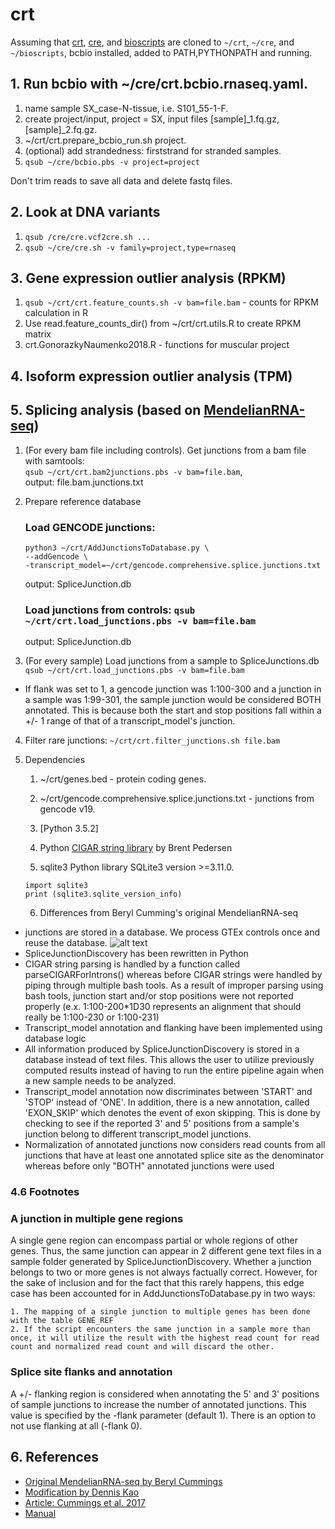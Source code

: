 # crt
Assuming that [crt](https://github.com/naumenko-sa/crt), [cre](https://github.com/naumenko-sa/cre), and [bioscripts](https://github.com/naumenko-sa/crt)
are cloned to `~/crt`, `~/cre`, and `~/bioscripts`, bcbio installed, added to PATH,PYTHONPATH and running.

## 1. Run bcbio with ~/cre/crt.bcbio.rnaseq.yaml.
1. name sample SX_case-N-tissue, i.e. S101_55-1-F.
2. create project/input, project = SX, input files [sample]_1.fq.gz, [sample]_2.fq.gz.
3. ~/crt/crt.prepare_bcbio_run.sh project.
4. (optional) add strandedness: firststrand for stranded samples.
5. ```qsub ~/cre/bcbio.pbs -v project=project```

Don't trim reads to save all data and delete fastq files.

## 2. Look at DNA variants
1. ```qsub /cre/cre.vcf2cre.sh ...```
2. ```qsub ~/cre/cre.sh -v family=project,type=rnaseq```

## 3. Gene expression outlier analysis (RPKM)
1. ```qsub ~/crt/crt.feature_counts.sh -v bam=file.bam``` - counts for RPKM calculation in R
2. Use read.feature_counts_dir() from ~/crt/crt.utils.R to create RPKM matrix
3. crt.GonorazkyNaumenko2018.R - functions for muscular project

## 4. Isoform expression outlier analysis (TPM)

## 5. Splicing analysis (based on [MendelianRNA-seq](https://github.com/berylc/MendelianRNA-seq))
1. (For every bam file including controls). Get junctions from a bam file with samtools:  
```qsub ~/crt/crt.bam2junctions.pbs -v bam=file.bam```,  
output: file.bam.junctions.txt

2. Prepare reference database 
	### Load GENCODE junctions: 
	```
   	python3 ~/crt/AddJunctionsToDatabase.py \
	--addGencode \
	-transcript_model=~/crt/gencode.comprehensive.splice.junctions.txt
	```
	output: SpliceJunction.db
	### Load junctions from controls: `qsub ~/crt/crt.load_junctions.pbs -v bam=file.bam`
	output: SpliceJunction.db

3. (For every sample) Load junctions from a sample to SpliceJunctions.db
`qsub ~/crt/crt.load_junctions.pbs -v bam=file.bam`
- If flank was set to 1, a gencode junction was 1:100-300 and a junction in a sample was 1:99-301, the sample junction would be considered BOTH annotated. This is because both the start and stop positions fall within a +/- 1 range of that of a transcript_model's junction.

4. Filter rare junctions: `~/crt/crt.filter_junctions.sh file.bam`

5. Dependencies

	1. ~/crt/genes.bed - protein coding genes. 
	
	2. ~/crt/gencode.comprehensive.splice.junctions.txt - junctions from gencode v19.

	3. [Python 3.5.2]

	4. Python [CIGAR string library](https://pypi.python.org/pypi/cigar/0.1.3) by Brent Pedersen

	5. sqlite3 Python library SQLite3 version >=3.11.0.
	```
	import sqlite3
	print (sqlite3.sqlite_version_info)
	```

	6. Differences from Beryl Cumming's original MendelianRNA-seq

- junctions are stored in a database. We process GTEx controls once and reuse the database.
![alt text](./SpliceJunctionSchema.png)
- SpliceJunctionDiscovery has been rewritten in Python
- CIGAR string parsing is handled by a function called parseCIGARForIntrons() whereas before CIGAR strings were handled by piping through multiple bash tools. As a result of improper parsing using bash tools, junction start and/or stop positions were not reported properly (e.x. 1:100-200*1D30 represents an alignment that should really be 1:100-230 or 1:100-231)
- Transcript_model annotation and flanking have been implemented using database logic
- All information produced by SpliceJunctionDiscovery is stored in a database instead of text files. This allows the user to utilize previously computed results instead of having to run the entire pipeline again when a new sample needs to be analyzed.
- Transcript_model annotation now discriminates between 'START' and 'STOP' instead of 'ONE'. In addition, there is a new annotation, called 'EXON_SKIP' which denotes the event of exon skipping. This is done by checking to see if the reported 3' and 5' positions from a sample's junction belong to different transcript_model junctions.
- Normalization of annotated junctions now considers read counts from all junctions that have at least one annotated splice site as the denominator whereas before only "BOTH" annotated junctions were used

### 4.6 Footnotes

### A junction in multiple gene regions
A single gene region can encompass partial or whole regions of other genes. Thus, the same junction can appear in 2 different gene text files in a sample folder generated by SpliceJunctionDiscovery. Whether a junction belongs to two or more genes is not always factually correct. However, for the sake of inclusion and for the fact that this rarely happens, this edge case has been accounted for in AddJunctionsToDatabase.py in two ways: 

	1. The mapping of a single junction to multiple genes has been done with the table GENE_REF
	2. If the script encounters the same junction in a sample more than once, it will utilize the result with the highest read count for read count and normalized read count and will discard the other.

### Splice site flanks and annotation
A +/- flanking region is considered when annotating the 5' and 3' positions of sample junctions to increase the number of annotated junctions. This value is specified by the -flank parameter (default 1). There is an option to not use flanking at all (-flank 0).

## 6. References
* [Original MendelianRNA-seq by Beryl Cummings](https://github.com/berylc/MendelianRNA-seq)
* [Modification by Dennis Kao](https://github.com/dennis-kao/MendelianRNA-seq-DB)
* [Article: Cummings et al. 2017](http://stm.sciencemag.org/content/9/386/eaal5209) 
* [Manual](https://macarthurlab.org/2017/05/31/improving-genetic-diagnosis-in-mendelian-disease-with-transcriptome-sequencing-a-walk-through/)
